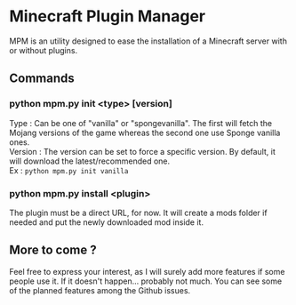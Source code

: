 # Minecraft Plugin Manager

MPM is an utility designed to ease the installation of a Minecraft server with or without plugins.

## Commands

### python mpm.py init \<type\> \[version\]

Type : Can be one of "vanilla" or "spongevanilla". The first will fetch the Mojang versions of the game whereas the 
second one use Sponge vanilla ones.  
Version : The version can be set to force a specific version. By default, it will download the latest/recommended one.  
Ex : ```python mpm.py init vanilla```

### python mpm.py install \<plugin\>

The plugin must be a direct URL, for now.
It will create a mods folder if needed and put the newly downloaded mod inside it.

## More to come ?

Feel free to express your interest, as I will surely add more features if some people use it. If it doesn't happen... 
probably not much. You can see some of the planned features among the Github issues.
